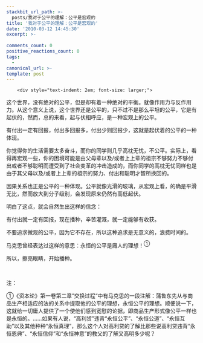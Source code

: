 ```yaml
---
stackbit_url_path: >-
  posts/我对于公平的理解：公平是宏观的
title: '我对于公平的理解：公平是宏观的'
date: '2010-03-12 14:45:30'
excerpt: >-
  
comments_count: 0
positive_reactions_count: 0
tags: 
  - 
canonical_url: >-
template: post
---
```


        <div style="text-indent: 2em; font-size: larger;">
<p>这个世界，没有绝对的公平，但是却有着一种绝对的平衡。就像作用力与反作用力。从这个意义上说，这个世界还是公平的，只不过不是那么平坦的公平，它是有起伏的，然而，总的来看，起与伏相呼应，是一种宏观上的公平。</p>
<p>有付出一定有回报，付出多回报多，付出少则回报少，这就是起伏着的公平的一种体现。</p>
<p>你觉得你的生活需要太多奋斗，而你的同学则几乎高枕无忧，不公平。实际上，看得再宏观一些，你的困境可能是由父母辈以及/或者上上辈的祖宗不够努力不够付出或者不够聪明而遭受到了社会变革的冲击造成的，而你同学的高枕无忧同样也是由于其父母以及/或者上上辈的祖宗的努力、付出和聪明才智所换回的。</p>
<p>因果关系也正是公平的一种体现。公平就像光滑的玻璃，从宏观上看，的确是平滑无比，然而放大到分子级别，会发现原来仍然有高低起伏。</p>
<p>明白了这点，就会自然生出这样的信念：</p>
<p>有付出就一定有回报，现在播种，辛苦灌溉，就一定能够有收获。</p>
<p>不要追求微观的公平，因为它不存在，所以这种追求是无意义的，浪费时间的。</p>
<p>马克思曾经表达过这样的意思：永恒的公平是庸人的理想！<sup>①</sup></p>
<p>所以，擦亮眼睛，开始播种。</p>
<p>&nbsp;</p>
<p>注：</p>
<p>①《资本论》第一卷第二章”交换过程“中有马克思的一段注解：蒲鲁东先从与商品生产相适应的法的关系中提取他的公平的理想，永恒公平的理想。顺便说一下，这就给一切庸人提供了一个使他们感到宽慰的论据，即商品生产形式像公平一样也是永恒的。……如果有人说，“高利贷”违背“永恒公平”、“永恒公道”、“永恒互助”以及其他种种“永恒真理”，那么这个人对高利贷的了解比那些说高利贷违背“永恒恩典”、“永恒信仰”和“永恒神意”的教父的了解又高明多少呢？</p>
</div>
      